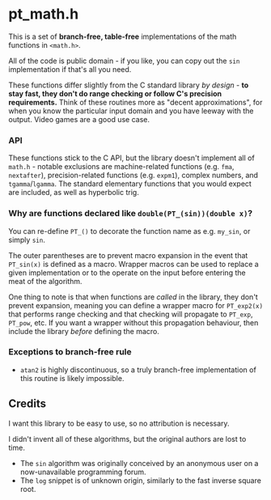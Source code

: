 # pt_math.h
This is a set of **branch-free, table-free** implementations of the math functions in `<math.h>`.

All of the code is public domain - if you like, you can copy out the `sin` implementation if that's all you need.

These functions differ slightly from the C standard library *by design* - **to stay fast, they don't do range checking or follow C's precision requirements.** Think of these routines more as "decent approximations", for when you know the particular input domain and you have leeway with the output. Video games are a good use case.

### API
These functions stick to the C API, but the library doesn't implement all of `math.h` - notable exclusions are machine-related functions (e.g. `fma`, `nextafter`), precision-related functions (e.g. `expm1`), complex numbers, and `tgamma`/`lgamma`. The standard elementary functions that you would expect are included, as well as hyperbolic trig.

### Why are functions declared like `double(PT_(sin))(double x)`?
You can re-define `PT_()` to decorate the function name as e.g. `my_sin`, or simply `sin`.

The outer parentheses are to prevent macro expansion in the event that `PT_sin(x)` is defined as a macro. Wrapper macros can be used to replace a given implementation or to the operate on the input before entering the meat of the algorithm.

One thing to note is that when functions are *called* in the library, they don't prevent expansion, meaning you can define a wrapper macro for `PT_exp2(x)` that performs range checking and that checking will propagate to `PT_exp`, `PT_pow`, etc. If you want a wrapper without this propagation behaviour, then include the library *before* defining the macro.

### Exceptions to branch-free rule
- `atan2` is highly discontinuous, so a truly branch-free implementation of this routine is likely impossible.

## Credits
I want this library to be easy to use, so no attribution is necessary.

I didn't invent all of these algorithms, but the original authors are lost to time.

- The `sin` algorithm was originally conceived by an anonymous user on a now-unavailable programming forum.
- The `log` snippet is of unknown origin, similarly to the fast inverse square root.
